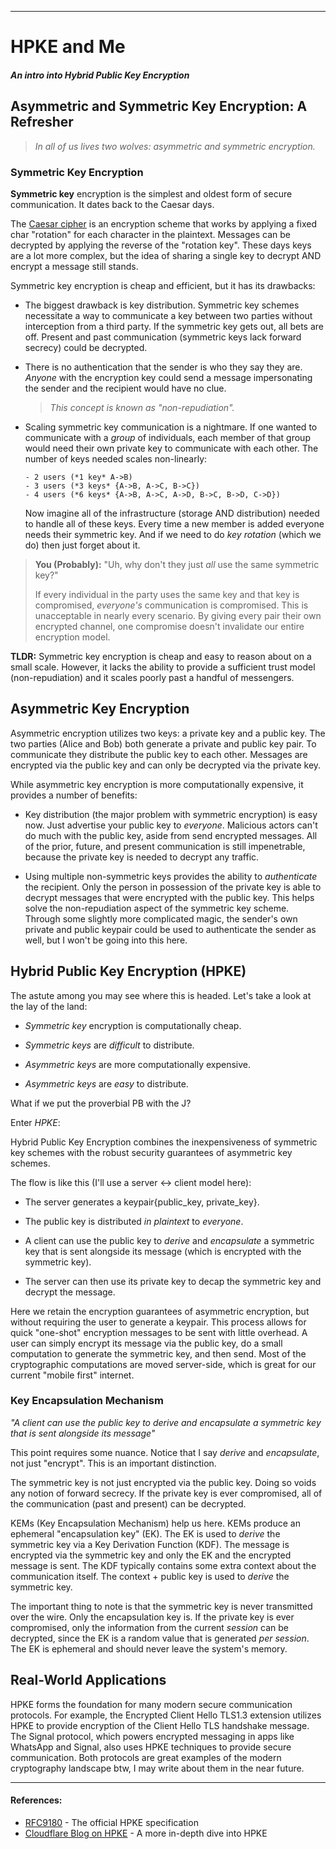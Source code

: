 ---
# HPKE and Me
##### _An intro into Hybrid Public Key Encryption_

## Asymmetric and Symmetric Key Encryption: A Refresher
> _In all of us lives two wolves: asymmetric and symmetric encryption._

### Symmetric Key Encryption
**Symmetric key** encryption is the simplest and oldest form of secure communication. It dates back to the Caesar days.

The [Caesar cipher](https://en.wikipedia.org/wiki/Caesar_cipher) is an encryption scheme that works by applying a fixed char "rotation" for each character in the plaintext. Messages can be decrypted by applying the reverse of the "rotation key". These days keys are a lot more complex, but the idea of sharing a single key to decrypt AND encrypt a message still stands.

Symmetric key encryption is cheap and efficient, but it has its drawbacks:

* The biggest drawback is key distribution. Symmetric key schemes necessitate a way to communicate a key between two parties without interception from a third party. If the symmetric key gets out, all bets are off. Present and past communication (symmetric keys lack forward secrecy) could be decrypted.
    
* There is no authentication that the sender is who they say they are. _Anyone_ with the encryption key could send a message impersonating the sender and the recipient would have no clue.
    
  > _This concept is known as "non-repudiation"._
    
* Scaling symmetric key communication is a nightmare. If one wanted to communicate with a _group_ of individuals, each member of that group would need their own private key to communicate with each other. The number of keys needed scales non-linearly:
    
  ```
  - 2 users (*1 key* A->B)
  - 3 users (*3 keys* {A->B, A->C, B->C})
  - 4 users (*6 keys* {A->B, A->C, A->D, B->C, B->D, C->D})
  ```
    
  Now imagine all of the infrastructure (storage AND distribution) needed to handle all of these keys. Every time a new member is added everyone needs their symmetric key. And if we need to do _key rotation_ (which we do) then just forget about it.
    
> **You (Probably):** "Uh, why don't they just _all_ use the same symmetric key?"
> 
> If every individual in the party uses the same key and that key is compromised, _everyone's_ communication is compromised. This is unacceptable in nearly every scenario. By giving every pair their own encrypted channel, one compromise doesn't invalidate our entire encryption model.

**TLDR:** Symmetric key encryption is cheap and easy to reason about on a small scale. However, it lacks the ability to provide a sufficient trust model (non-repudiation) and it scales poorly past a handful of messengers.

## Asymmetric Key Encryption
Asymmetric encryption utilizes two keys: a private key and a public key. The two parties (Alice and Bob) both generate a private and public key pair. To communicate they distribute the public key to each other. Messages are encrypted via the public key and can only be decrypted via the private key.

While asymmetric key encryption is more computationally expensive, it provides a number of benefits:

* Key distribution (the major problem with symmetric encryption) is easy now. Just advertise your public key to _everyone_. Malicious actors can't do much with the public key, aside from send encrypted messages. All of the prior, future, and present communication is still impenetrable, because the private key is needed to decrypt any traffic.
    
* Using multiple non-symmetric keys provides the ability to _authenticate_ the recipient. Only the person in possession of the private key is able to decrypt messages that were encrypted with the public key. This helps solve the non-repudiation aspect of the symmetric key scheme. Through some slightly more complicated magic, the sender's own private and public keypair could be used to authenticate the sender as well, but I won't be going into this here.
    
## Hybrid Public Key Encryption (HPKE)
The astute among you may see where this is headed. Let's take a look at the lay of the land:

* _Symmetric key_ encryption is computationally cheap.
    
* _Symmetric keys_ are _difficult_ to distribute.
    
* _Asymmetric keys_ are more computationally expensive.
    
* _Asymmetric keys_ are _easy_ to distribute.
    
What if we put the proverbial PB with the J?

Enter _HPKE_:

Hybrid Public Key Encryption combines the inexpensiveness of symmetric key schemes with the robust security guarantees of asymmetric key schemes.

The flow is like this (I'll use a server <-> client model here):

* The server generates a keypair{public_key, private_key}.
    
* The public key is distributed _in plaintext_ to _everyone_.
    
* A client can use the public key to _derive_ and _encapsulate_ a symmetric key that is sent alongside its message (which is encrypted with the symmetric key).
    
* The server can then use its private key to decap the symmetric key and decrypt the message.
    
Here we retain the encryption guarantees of asymmetric encryption, but without requiring the user to generate a keypair. This process allows for quick "one-shot" encryption messages to be sent with little overhead. A user can simply encrypt its message via the public key, do a small computation to generate the symmetric key, and then send. Most of the cryptographic computations are moved server-side, which is great for our current "mobile first" internet.

### Key Encapsulation Mechanism
_"A client can use the public key to derive and encapsulate a symmetric key that is sent alongside its message"_

This point requires some nuance. Notice that I say _derive_ and _encapsulate_, not just "encrypt". This is an important distinction.

The symmetric key is not just encrypted via the public key. Doing so voids any notion of forward secrecy. If the private key is ever compromised, all of the communication (past and present) can be decrypted.

KEMs (Key Encapsulation Mechanism) help us here. KEMs produce an ephemeral "encapsulation key" (EK). The EK is used to _derive_ the symmetric key via a Key Derivation Function (KDF). The message is encrypted via the symmetric key and only the EK and the encrypted message is sent. The KDF typically contains some extra context about the communication itself. The context + public key is used to _derive_ the symmetric key.

The important thing to note is that the symmetric key is never transmitted over the wire. Only the encapsulation key is. If the private key is ever compromised, only the information from the current _session_ can be decrypted, since the EK is a random value that is generated _per session_. The EK is ephemeral and should never leave the system's memory.

## Real-World Applications

HPKE forms the foundation for many modern secure communication protocols. For example, the Encrypted Client Hello TLS1.3 extension utilizes HPKE to provide encryption of the Client Hello TLS handshake message. The Signal protocol, which powers encrypted messaging in apps like WhatsApp and Signal, also uses HPKE techniques to provide secure communication. Both protocols are great examples of the modern cryptography landscape btw, I may write about them in the near future.

* * *

#### References:
* [RFC9180](https://datatracker.ietf.org/doc/html/rfc9180) - The official HPKE specification
* [Cloudflare Blog on HPKE](https://blog.cloudflare.com/hybrid-public-key-encryption/) - A more in-depth dive into HPKE

